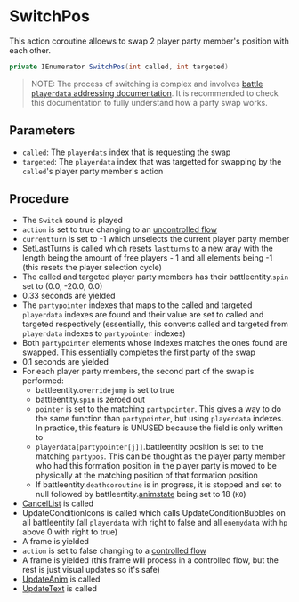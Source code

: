 # SwitchPos
This action coroutine alloews to swap 2 player party member's position with each other.

```cs
private IEnumerator SwitchPos(int called, int targeted)
```

> NOTE: The process of switching is complex and involves [battle `playerdata` addressing documentation](../../playerdata%20addressing.md#methods-of-addressing-durring-battle). It is recommended to check this documentation to fully understand how a party swap works.

## Parameters

- `called`: The `playerdats` index that is requesting the swap
- `targeted`: The `playerdata` index that was targetted for swapping by the `called`'s player party member's action

## Procedure

- The `Switch` sound is played
- `action` is set to true changing to an [uncontrolled flow](../Update%20flows/Uncontrolled%20flow.md)
- `currentturn` is set to -1 which unselects the current player party member
- SetLastTurns is called which resets `lastturns` to a new aray with the length being the amount of free players - 1 and all elements being -1 (this resets the player selection cycle)
- The called and targeted player party members has their battleentity.`spin` set to (0.0, -20.0, 0.0)
- 0.33 seconds are yielded
- The `partypointer` indexes that maps to the called and targeted `playerdata` indexes are found and their value are set to called and targeted respectively (essentially, this converts called and targeted from `playerdata` indexes to `partypointer` indexes)
- Both `partypointer` elements whose indexes matches the ones found are swapped. This essentially completes the first party of the swap
- 0.1 seconds are yielded
- For each player party members, the second part of the swap is performed:
    - battleentity.`overridejump` is set to true
    - battleentity.`spin` is zeroed out
    - `pointer` is set to the matching `partypointer`. This gives a way to do the same function than `partypointer`, but using `playerdata` indexes. In practice, this feature is UNUSED because the field is only written to
    - `playerdata[partypointer[j]]`.battleentity position is set to the matching `partypos`. This can be thought as the player party member who had this formation position in the player party is moved to be physically at the matching position of that formation position
    - If battleentity.`deathcoroutine` is in progress, it is stopped and set to null followed by battleentity.[animstate](../../../Entities/EntityControl/Animations/animstate.md) being set to 18 (`KO`)
- [CancelList](../../Player%20UI/CancelList.md) is called
- UpdateConditionIcons is called which calls UpdateConditionBubbles on all battleentity (all `playerdata` with right to false and all `enemydata` with `hp` above 0 with right to true)
- A frame is yielded
- `action` is set to false changing to a [controlled flow](../Update%20flows/Controlled%20flow.md)
- A frame is yielded (this frame will process in a controlled flow, but the rest is just visual updates so it's safe)
- [UpdateAnim](../../Visual%20rendering/UpdateAnim.md) is called
- [UpdateText](../../Visual%20rendering/UpdateText.md) is called
